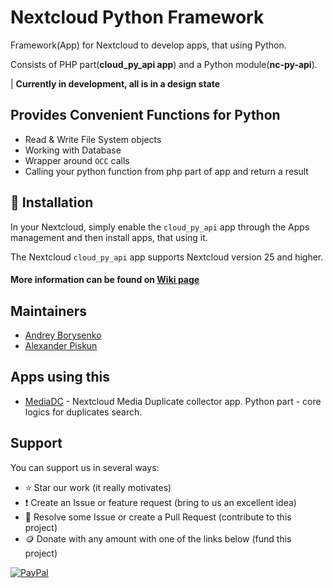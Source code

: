 # Nextcloud Python Framework

Framework(App) for Nextcloud to develop apps, that using Python.

Consists of PHP part(**cloud_py_api app**) and a Python module(**nc-py-api**).

| **Currently in development, all is in a design state**

## Provides Convenient Functions for Python

- Read & Write File System objects
- Working with Database
- Wrapper around `OCC` calls
- Calling your python function from php part of app and return a result

## 🚀 Installation

In your Nextcloud, simply enable the `cloud_py_api` app through the Apps management and then install apps, that using it.

The Nextcloud `cloud_py_api` app supports Nextcloud version 25 and higher.

#### More information can be found on [Wiki page](https://github.com/cloud_py_api/cloud_py_api/wiki)

## Maintainers

* [Andrey Borysenko](https://github.com/andrey18106)
* [Alexander Piskun](https://github.com/bigcat88)

## Apps using this

- [MediaDC](https://github.com/andrey18106/mediadc) - Nextcloud Media Duplicate collector app. Python part - core logics for duplicates search.

## Support

You can support us in several ways:

- ⭐ Star our work (it really motivates)
- ❗ Create an Issue or feature request (bring to us an excellent idea)
- 💁 Resolve some Issue or create a Pull Request (contribute to this project)
- 🪙 Donate with any amount with one of the links below (fund this project)

[![PayPal](https://www.paypalobjects.com/en_US/i/btn/btn_donate_LG.gif)](https://www.paypal.com/donate?hosted_button_id=H5PLJJMWLDNJQ)
